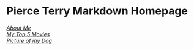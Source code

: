 # Pierce Terry Markdown Homepage
[<em>About Me </em>](AboutMe.md)\
[<em>My Top 5 Movies </em>](List.md)\
[<em>Picture of my Dog</em>](Picture.md)

